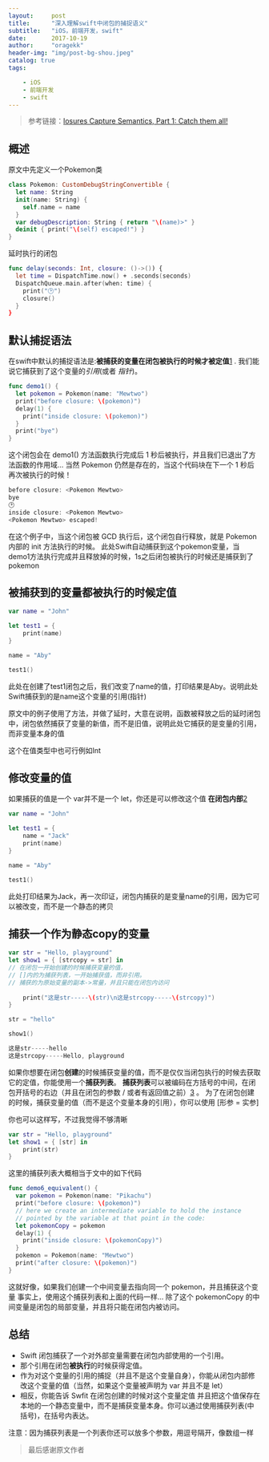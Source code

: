 ```yaml
---
layout:     post
title:      "深入理解swift中闭包的捕捉语义"
subtitle:   "iOS，前端开发，swift"
date:       2017-10-19
author:     "oragekk"
header-img: "img/post-bg-shou.jpeg"
catalog: true
tags:

    - iOS
    - 前端开发
    - swift 
---
```


>参考链接：[losures Capture Semantics, Part 1: Catch them all!](https://link.juejin.im/?target=https%3A%2F%2Fgold.xitu.io%2Fentry%2F5796308479bc440066443c8e)

## 概述
原文中先定义一个Pokemon类

```swift
class Pokemon: CustomDebugStringConvertible {
  let name: String
  init(name: String) {
    self.name = name
  }
  var debugDescription: String { return "\(name)>" }
  deinit { print("\(self) escaped!") }
}
```
延时执行的闭包
```swift
func delay(seconds: Int, closure: ()->()) {
  let time = DispatchTime.now() + .seconds(seconds)
  DispatchQueue.main.after(when: time) {
    print("🕑")
    closure()
  }
}
```
## 默认捕捉语法
在swift中默认的捕捉语法是:**被捕获的变量在闭包被执行的时候才被定值**[1](https://link.juejin.im/?target=http%3A%2F%2Falisoftware.github.io%2Fswift%2Fclosures%2F2016%2F07%2F25%2Fclosure-capture-1%2F%23fn%3Ablock-modifier)
. 我们能说它捕获到了这个变量的*引用*(或者 *指针*)。

```swift
func demo1() {
  let pokemon = Pokemon(name: "Mewtwo")
  print("before closure: \(pokemon)")
  delay(1) {
    print("inside closure: \(pokemon)")
  }
  print("bye")
}
```
这个闭包会在 demo1() 方法函数执行完成后 1 秒后被执行，并且我们已退出了方法函数的作用域… 当然 Pokemon 仍然是存在的，当这个代码块在下一个 1 秒后再次被执行的时候！
```swift
before closure: <Pokemon Mewtwo>
bye
🕑
inside closure: <Pokemon Mewtwo>
<Pokemon Mewtwo> escaped!
```
在这个例子中，当这个闭包被 GCD 执行后，这个闭包自行释放，就是 Pokemon 内部的 init 方法执行的时候。
此处Swift自动捕获到这个pokemon变量，当demo1方法执行完成并且释放掉的时候，1s之后闭包被执行的时候还是捕获到了pokemon

## 被捕获到的变量都被执行的时候定值
```swift
var name = "John"

let test1 = {
    print(name)
}

name = "Aby"

test1()
```
此处在创建了test1闭包之后，我们改变了name的值，打印结果是Aby。说明此处Swift捕获到的是name这个变量的引用(指针)

原文中的例子使用了方法，并做了延时，大意在说明，函数被释放之后的延时闭包中，闭包依然捕获了变量的新值，而不是旧值，说明此处它捕获的是变量的引用，而非变量本身的值

这个在值类型中也可行例如Int

## 修改变量的值
如果捕获的值是一个 var并不是一个 let，你还是可以修改这个值 **在闭包内部**[2](https://link.juejin.im/?target=http%3A%2F%2Falisoftware.github.io%2Fswift%2Fclosures%2F2016%2F07%2F25%2Fclosure-capture-1%2F%23fn%3Aobjc_block_modify)

```swift
var name = "John"

let test1 = {
    name = "Jack"
    print(name)
}

name = "Aby"

test1()
```
此处打印结果为Jack，再一次印证，闭包内捕获的是变量name的引用，因为它可以被改变，而不是一个静态的拷贝

## 捕获一个作为静态copy的变量
```swift
var str = "Hello, playground"
let show1 = { [strcopy = str] in 
// 在闭包一开始创建的时候捕获变量的值，
// []内的为捕获列表，一开始捕获值，而非引用。
// 捕获的为原始变量的副本->常量，并且只能在闭包内访问
    
    print("这是str-----\(str)\n这是strcopy-----\(strcopy)")
}

str = "hello"

show1()
```
```swift
这是str-----hello
这是strcopy-----Hello, playground
```
如果你想要在闭包**创建**的时候捕获变量的值，而不是仅仅当闭包执行的时候去获取它的定值，你能使用一个**捕获列表**。
**捕获列表**可以被编码在方括号的中间，在闭包开括号的右边（并且在闭包的参数 / 或者有返回值之前）[3](https://link.juejin.im/?target=http%3A%2F%2Falisoftware.github.io%2Fswift%2Fclosures%2F2016%2F07%2F25%2Fclosure-capture-1%2F%23fn%3Ain-keyword)
。
为了在闭包创建的时候，捕获变量的值（而不是这个变量本身的引用），你可以使用 [形参 = 实参]

你也可以这样写，不过我觉得不够清晰
```swift
var str = "Hello, playground"
let show1 = { [str] in 
    print(str)
}
```
这里的捕获列表大概相当于文中的如下代码
```swift
func demo6_equivalent() {
  var pokemon = Pokemon(name: "Pikachu")
  print("before closure: \(pokemon)")
  // here we create an intermediate variable to hold the instance 
  // pointed by the variable at that point in the code:
  let pokemonCopy = pokemon
  delay(1) {
    print("inside closure: \(pokemonCopy)")
  }
  pokemon = Pokemon(name: "Mewtwo")
  print("after closure: \(pokemon)")
}
```
这就好像，如果我们创建一个中间变量去指向同一个 pokemon，并且捕获这个变量
事实上，使用这个捕获列表和上面的代码一样… 除了这个 pokemonCopy 的中间变量是闭包的局部变量，并且将只能在闭包内被访问。

## 总结
- Swift 闭包捕获了一个对外部变量需要在闭包内部使用的一个引用。
- 那个引用在闭包**被执行**的时候获得定值。
- 作为对这个变量的引用的捕捉（并且不是这个变量自身），你能从闭包内部修改这个变量的值（当然，如果这个变量被声明为 var 并且不是 let）
- 相反，你能告诉 Swfit 在闭包创建的时候对这个变量定值 并且把这个值保存在本地的一个静态变量中，而不是捕获变量本身。你可以通过使用捕获列表(中括号)，在括号内表达。

注意：因为捕获列表是一个列表你还可以放多个参数，用逗号隔开，像数组一样

>最后感谢原文作者